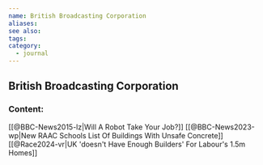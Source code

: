 ```yaml
---
name: British Broadcasting Corporation
aliases:
see also:
tags:
category:
  - journal
---
```


## British Broadcasting Corporation

### Content:
[[@BBC-News2015-lz|Will A Robot Take Your Job?]]
[[@BBC-News2023-wp|New RAAC Schools List Of Buildings With Unsafe Concrete]]
[[@Race2024-vr|UK 'doesn't Have Enough Builders' For Labour's 1.5m Homes]]